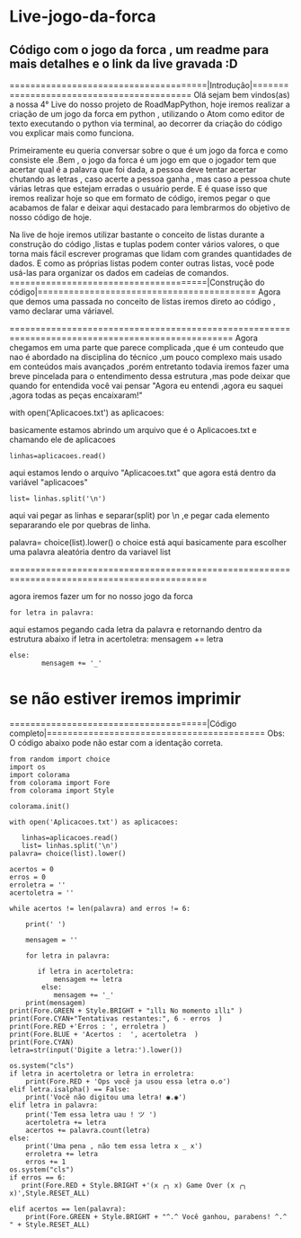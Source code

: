 # Live-jogo-da-forca
## Código com o jogo da forca , um readme para mais detalhes e o link da live gravada :D 
======================================|Introdução|==========================================
Olá sejam bem vindos(as) a nossa 4° Live do nosso projeto de RoadMapPython, hoje iremos realizar a criação de um jogo da forca em python , utilizando  o Atom como editor de texto executando o python via terminal, ao decorrer da criação do código vou explicar mais como funciona.

Primeiramente eu queria conversar sobre o que é um jogo da forca e como consiste ele .Bem , o jogo da forca é um jogo em que o jogador tem que acertar qual é a palavra que foi dada, a pessoa deve tentar acertar chutando as letras , caso acerte a pessoa ganha , mas caso a pessoa chute várias letras que estejam erradas o usuário perde.
E é quase isso que iremos realizar hoje so que em formato de código, iremos pegar o que acabamos de falar e deixar aqui 
destacado para lembrarmos do objetivo de nosso código de hoje.

Na live de hoje iremos utilizar bastante o conceito de listas durante a construção do código ,listas e tuplas podem conter vários valores, o que torna mais fácil escrever programas que lidam com grandes quantidades de dados. E como as próprias listas podem conter outras listas, você pode usá-las para organizar os dados em cadeias de comandos.
======================================|Construção do código|==========================================
Agora que demos uma passada no conceito de listas iremos direto ao código , vamo declarar uma váriavel.

=================================================================================================
Agora chegamos em uma parte que parece complicada ,que é um conteudo que nao é abordado na disciplina do técnico ,um pouco complexo mais usado em conteúdos mais avançados ,porém entretanto todavia iremos fazer uma breve pincelada para o entendimento dessa estrutura ,mas pode deixar que quando for entendida você vai pensar "Agora eu entendi
,agora eu saquei ,agora todas as peças encaixaram!"  

with open('Aplicacoes.txt') as aplicacoes:

basicamente estamos abrindo um arquivo que é o Aplicacoes.txt e chamando ele de 
aplicacoes

    linhas=aplicacoes.read()
    
aqui estamos lendo o arquivo "Aplicacoes.txt" que agora está dentro da variável "aplicacoes"

    list= linhas.split('\n')

aqui vai pegar as linhas e separar(split) por \n ,e pegar cada elemento separarando 
ele por quebras de linha.

palavra= choice(list).lower()
o choice está aqui basicamente para escolher uma palavra aleatória dentro da variavel 
list

============================================================================================

agora iremos fazer um for no nosso jogo da forca

    for letra in palavra:
aqui estamos pegando cada letra da palavra e retornando dentro da estrutura abaixo
    if letra in acertoletra:
            mensagem += letra
 
    else:
            mensagem += '_'
se não estiver iremos imprimir 
============================================================================================
======================================|Código completo|==========================================
Obs: O código abaixo pode não estar com a identação correta.

    from random import choice
    import os
    import colorama
    from colorama import Fore
    from colorama import Style

    colorama.init()

    with open('Aplicacoes.txt') as aplicacoes:

       linhas=aplicacoes.read()
       list= linhas.split('\n')
    palavra= choice(list).lower()

    acertos = 0
    erros = 0
    erroletra = ''
    acertoletra = ''

    while acertos != len(palavra) and erros != 6:

        print(' ')
    
        mensagem = ''
    
        for letra in palavra:
    
           if letra in acertoletra:
               mensagem += letra             
            else:
               mensagem += '_'           
        print(mensagem)
    print(Fore.GREEN + Style.BRIGHT + "ıllı No momento ıllı" )
    print(Fore.CYAN+"Tentativas restantes:", 6 - erros  )
    print(Fore.RED +'Erros : ', erroletra )
    print(Fore.BLUE + 'Acertos :  ', acertoletra  )
    print(Fore.CYAN)
    letra=str(input('Digite a letra:').lower())

    os.system("cls")
    if letra in acertoletra or letra in erroletra:
        print(Fore.RED + 'Ops você ja usou essa letra ʘ.ʘ')
    elif letra.isalpha() == False:
        print('Você não digitou uma letra! ◉.◉')
    elif letra in palavra:
        print('Tem essa letra uau ! ツ ')
        acertoletra += letra
        acertos += palavra.count(letra)
    else:
        print('Uma pena , não tem essa letra x _ x')
        erroletra += letra
        erros += 1
    os.system("cls")
    if erros == 6:
       print(Fore.RED + Style.BRIGHT +'(x ╭╮ x) Game Over (x ╭╮ x)',Style.RESET_ALL)

    elif acertos == len(palavra):
        print(Fore.GREEN + Style.BRIGHT + "^.^ Você ganhou, parabens! ^.^ " + Style.RESET_ALL)
